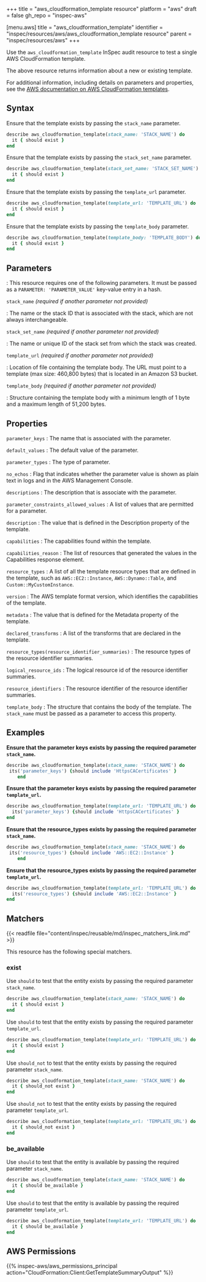 +++
title = "aws_cloudformation_template resource"
platform = "aws"
draft = false
gh_repo = "inspec-aws"

[menu.aws]
title = "aws_cloudformation_template"
identifier = "inspec/resources/aws/aws_cloudformation_template resource"
parent = "inspec/resources/aws"
+++

Use the `aws_cloudformation_template` InSpec audit resource to test a single AWS CloudFormation template.

The above resource returns information about a new or existing template.

For additional information, including details on parameters and properties, see the [AWS documentation on AWS CloudFormation templates](https://aws.amazon.com/cloudformation/resources/templates/).

## Syntax

Ensure that the template exists by passing the `stack_name` parameter.

```ruby
describe aws_cloudformation_template(stack_name: 'STACK_NAME') do
  it { should exist }
end
```

Ensure that the template exists by passing the `stack_set_name` parameter.

```ruby
describe aws_cloudformation_template(stack_set_name: 'STACK_SET_NAME') do
  it { should exist }
end
```

Ensure that the template exists by passing the `template_url` parameter.

```ruby
describe aws_cloudformation_template(template_url: 'TEMPLATE_URL') do
  it { should exist }
end
```

Ensure that the template exists by passing the `template_body` parameter.

```ruby
describe aws_cloudformation_template(template_body: 'TEMPLATE_BODY') do
  it { should exist }
end
```

## Parameters

: This resource requires one of the following parameters.
  It must be passed as a `PARAMETER: 'PARAMETER_VALUE'` key-value entry in a hash.

`stack_name` _(required if another parameter not provided)_

: The name or the stack ID that is associated with the stack, which are not always interchangeable.

`stack_set_name` _(required if another parameter not provided)_

: The name or unique ID of the stack set from which the stack was created.

`template_url` _(required if another parameter not provided)_

: Location of file containing the template body. The URL must point to a template (max size: 460,800 bytes) that is located in an Amazon S3 bucket.

`template_body` _(required if another parameter not provided)_

: Structure containing the template body with a minimum length of 1 byte and a maximum length of 51,200 bytes.

## Properties

`parameter_keys`
: The name that is associated with the parameter.

`default_values`
: The default value of the parameter.

`parameter_types`
: The type of parameter.

`no_echos`
: Flag that indicates whether the parameter value is shown as plain text in logs and in the AWS Management Console.

`descriptions`
: The description that is associate with the parameter.

`parameter_constraints_allowed_values`
: A list of values that are permitted for a parameter.

`description`
: The value that is defined in the Description property of the template.

`capabilities`
: The capabilities found within the template.

`capabilities_reason`
: The list of resources that generated the values in the Capabilities response element.

`resource_types`
: A list of all the template resource types that are defined in the template, such as `AWS::EC2::Instance`, `AWS::Dynamo::Table`, and `Custom::MyCustomInstance`.

`version`
: The AWS template format version, which identifies the capabilities of the template.

`metadata`
: The value that is defined for the Metadata property of the template.

`declared_transforms`
: A list of the transforms that are declared in the template.

`resource_types(resource_identifier_summaries)`
: The resource types of the resource identifier summaries.

`logical_resource_ids`
: The logical resource id of the resource identifier summaries.

`resource_identifiers`
: The resource identifier of the resource identifier summaries.

`template_body`
: The structure that contains the body of the template. The `stack_name` must be passed as a parameter to access this property.

## Examples

**Ensure that the parameter keys exists by passing the required parameter `stack_name`.**

```ruby
describe aws_cloudformation_template(stack_name: 'STACK_NAME') do
 its('parameter_keys') {should include 'HttpsCACertificates' }
    end
```

**Ensure that the parameter keys exists by passing the required parameter `template_url`.**

```ruby
describe aws_cloudformation_template(template_url: 'TEMPLATE_URL') do
  its('parameter_keys') {should include 'HttpsCACertificates' }
end
```

**Ensure that the resource_types exists by passing the required parameter `stack_name`.**

```ruby
describe aws_cloudformation_template(stack_name: 'STACK_NAME') do
 its('resource_types') {should include 'AWS::EC2::Instance' }
    end
```

**Ensure that the resource_types exists by passing the required parameter `template_url`.**

```ruby
describe aws_cloudformation_template(template_url: 'TEMPLATE_URL') do
  its('resource_types') {should include 'AWS::EC2::Instance' }
end
```

## Matchers

{{< readfile file="content/inspec/reusable/md/inspec_matchers_link.md" >}}

This resource has the following special matchers.

### exist

Use `should` to test that the entity exists by passing the required parameter `stack_name`.

```ruby
describe aws_cloudformation_template(stack_name: 'STACK_NAME') do
  it { should exist }
end
```

Use `should` to test that the entity exists by passing the required parameter `template_url`.

```ruby
describe aws_cloudformation_template(template_url: 'TEMPLATE_URL') do
  it { should exist }
end
```

Use `should_not` to test that the entity exists by passing the required parameter `stack_name`.

```ruby
describe aws_cloudformation_template(stack_name: 'STACK_NAME') do
  it { should_not exist }
end
```

Use `should_not` to test that the entity exists by passing the required parameter `template_url`.

```ruby
describe aws_cloudformation_template(template_url: 'TEMPLATE_URL') do
  it { should_not exist }
end
```

### be_available

Use `should` to test that the entity is available by passing the required parameter `stack_name`.

```ruby
describe aws_cloudformation_template(stack_name: 'STACK_NAME') do
  it { should be_available }
end
```

Use `should` to test that the entity is available by passing the required parameter `template_url`.

```ruby
describe aws_cloudformation_template(template_url: 'TEMPLATE_URL') do
  it { should be_available }
end
```

## AWS Permissions

{{% inspec-aws/aws_permissions_principal action="CloudFormation:Client:GetTemplateSummaryOutput" %}}
